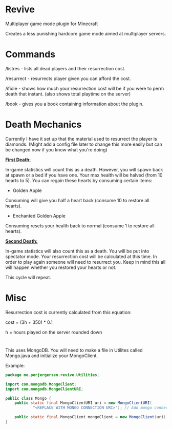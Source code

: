 # Revive
Multiplayer game mode plugin for Minecraft

Creates a less punishing hardcore game mode aimed at multiplayer servers.

# Commands
/listres - lists all dead players and their resurrection cost.

/resurrect <player> - resurrects player given you can afford the cost.

/ifidie - shows how much your resurrection cost will be if you were to perm death that instant. (also shows total playtime on the server)

/book - gives you a book containing information about the plugin.

# Death Mechanics
Currently I have it set up that the material used to resurrect the player is diamonds. (Might add a config file later to change this more easily but can be changed now 
if you know what you're doing)

**<ins>First Death:</ins>**

In-game statistics will count this as a death. However, you will spawn back at spawn or a bed if you have one. Your max health will be halved (from 10 hearts to 5).
You can regain these hearts by consuming certain items:

- Golden Apple

Consuming will give you half a heart back (consume 10 to restore all hearts).

- Enchanted Golden Apple

Consuming resets your health back to normal (consume 1 to restore all hearts).

**<ins>Second Death:</ins>**

In-game statistics will also count this as a death. You will be put into spectator mode. Your resurrection cost will be calculated at this time. 
In order to play again someone will need to resurrect you. Keep in mind this all will happen whether you restored your hearts or not.

This cycle will repeat.

# Misc
Resurrection cost is currently calculated from this equation:

cost = (3h + 350) * 0.1

h = hours played on the server rounded down

#

This uses MongoDB. You will need to make a file in Utilites called Mongo.java and initialize your MongoClient.

Example:

```java
package me.perjergersen.revive.Utilities;

import com.mongodb.MongoClient;
import com.mongodb.MongoClientURI;

public class Mongo {
    public static final MongoClientURI uri = new MongoClientURI(
            "<REPLACE WITH MONGO CONNECTION URI>"); // Add mongo connection URI

    public static final MongoClient mongoClient = new MongoClient(uri);
}
```
